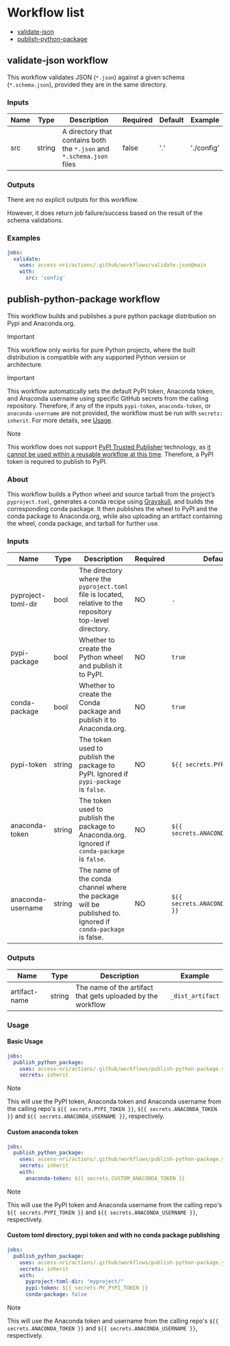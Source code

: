 # Workflow list

- [validate-json](#validate-json-workflow)
- [publish-python-package](#publish-python-package-workflow)

## validate-json workflow

This workflow validates JSON (`*.json`) against a given schema (`*.schema.json`), provided they are in the same directory. 

### Inputs

| Name | Type | Description | Required | Default | Example |
| ---- | ---- | ----------- | -------- | ------- | ------- |
| src | string | A directory that contains both the `*.json` and `*.schema.json` files | false | '.' | './config' |

### Outputs

There are no explicit outputs for this workflow. 

However, it does return job failure/success based on the result of the schema validations. 

### Examples

```yaml
jobs:
  validate:
    uses: access-nri/actions/.github/workflows/validate-json@main
    with:
      src: 'config'
```

## publish-python-package workflow

This workflow builds and publishes a pure python package distribution on Pypi and Anaconda.org.

> [!IMPORTANT]
> This workflow only works for pure Python projects, where the built distribution is compatible with any supported Python version or architecture.

> [!IMPORTANT]
> This workflow automatically sets the default PyPI token, Anaconda token, and Anaconda username using specific GitHub secrets from the calling repository. Therefore, if any of the inputs `pypi-token`, `anaconda-token`, or `anaconda-username` are not provided, the workflow must be run with `secrets: inherit`. For more details, see [Usage](#usage).

> [!NOTE]
> This workflow does not support [PyPI Trusted Publisher](https://docs.pypi.org/trusted-publishers/) technology, as [it cannot be used within a reusable workflow at this time](https://github.com/pypa/gh-action-pypi-publish?tab=readme-ov-file#trusted-publishing). Therefore, a PyPI token is required to publish to PyPI.

### About
This workflow builds a Python wheel and source tarball from the project’s `pyproject.toml`, generates a conda recipe using [Grayskull](https://github.com/conda/grayskull), and builds the corresponding conda package. It then publishes the wheel to PyPI and the conda package to Anaconda.org, while also uploading an artifact containing the wheel, conda package, and tarball for further use.

### Inputs

| Name | Type | Description | Required | Default | Example |
| ---- | ---- | ----------- | -------- | ------- | ------- |
| pyproject-toml-dir | bool | The directory where the `pyproject.toml` file is located, relative to the repository top-level directory. | NO | `.` | `path/to/pyproject/dir` |
| pypi-package | bool | Whether to create the Python wheel and publish it to PyPI. | NO | `true` | `false` |
| conda-package | bool | Whether to create the Conda package and publish it to Anaconda.org. | NO | `true` | `false` |
| pypi-token | string | The token used to publish the package to PyPI. Ignored if `pypi-package` is `false`. | NO | `${{ secrets.PYPI_TOKEN }}` | `${{ secrets.MY_CUSTOM_PYPI_TOKEN }}` |
| anaconda-token | string | The token used to publish the package to Anaconda.org. Ignored if `conda-package` is `false`. | NO | `${{ secrets.ANACONDA_TOKEN }}` | `${{ secrets.MY_CUSTOM_ANACONDA_TOKEN }}` |
| anaconda-username | string | The name of the conda channel where the package will be published to. Ignored if `conda-package` is false. | NO | `${{ secrets.ANACONDA_USERNAME }}` | `${{ secrets.MY_CUSTOM_ANACONDA_USERNAME }}` |

### Outputs

| Name | Type | Description | Example |
| --- | --- | --- | --- |
| artifact-name | string | The name of the artifact that gets uploaded by the workflow | `_dist_artifact` |

### Usage

#### Basic Usage
```yaml
jobs:
  publish_python_package:
    uses: access-nri/actions/.github/workflows/publish-python-package.yml@main
    secrets: inherit
```

> [!NOTE]
> This will use the PyPI token, Anaconda token and Anaconda username from the calling repo's `${{ secrets.PYPI_TOKEN }}`, `${{ secrets.ANACONDA_TOKEN }}` and `${{ secrets.ANACONDA_USERNAME }}`, respectively.


#### Custom anaconda token
```yaml
jobs:
  publish_python_package:
    uses: access-nri/actions/.github/workflows/publish-python-package.yml@main
    secrets: inherit
    with:
      anaconda-token: ${{ secrets.CUSTOM_ANACONDA_TOKEN }}
```

> [!NOTE]
> This will use the PyPI token and Anaconda username from the calling repo's `${{ secrets.PYPI_TOKEN }}` and `${{ secrets.ANACONDA_USERNAME }}`, respectively.


#### Custom toml directory, pypi token and with no conda package publishing
```yaml
jobs:
  publish_python_package:
    uses: access-nri/actions/.github/workflows/publish-python-package.yml@main
    secrets: inherit
    with:
      pyproject-toml-dir: "myproject/"
      pypi-token: ${{ secrets.MY_PYPI_TOKEN }}
      conda-package: false
```

> [!NOTE]
> This will use the Anaconda token and username from the calling repo's `${{ secrets.ANACONDA_TOKEN }}` and `${{ secrets.ANACONDA_USERNAME }}`, respectively.

